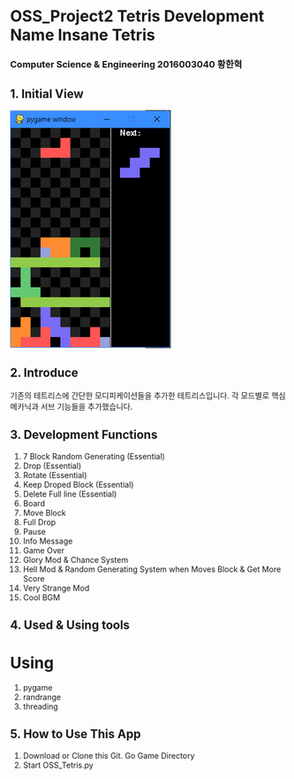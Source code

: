 # OSS_Project2 Tetris Development Name Insane Tetris
### Computer Science & Engineering 2016003040 황한혁

## 1. Initial View
![initialview](/Images/initview.PNG)


## 2. Introduce

기존의 테트리스에 간단한 모디피케이션들을 추가한 테트리스입니다. 각 모드별로 핵심 메카닉과 서브 기능들을 추가했습니다.


## 3. Development Functions

1. 7 Block Random Generating (Essential)
2. Drop (Essential)
3. Rotate (Essential)
4. Keep Droped Block (Essential)
5. Delete Full line (Essential)
6. Board
7. Move Block
8. Full Drop
9. Pause
10. Info Message
11. Game Over
12. Glory Mod & Chance System
13. Hell Mod & Random Generating System when Moves Block & Get More Score
14. Very Strange Mod
15. Cool BGM


## 4. Used & Using tools

# Using
1. pygame
2. randrange
3. threading


## 5. How to Use This App

1. Download or Clone this Git. Go Game Directory
2. Start OSS_Tetris.py
